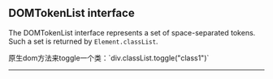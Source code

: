 ## DOMTokenList interface
The DOMTokenList interface represents a set of space-separated tokens. Such a set is returned by `Element.classList`.
<div class="class1 class2"></div>
原生dom方法来toggle一个类：`div.classList.toggle("class1")`
<hr>

